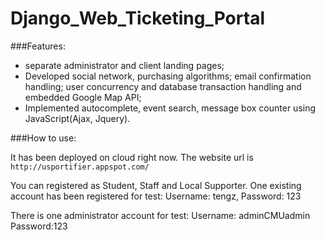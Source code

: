 Django_Web_Ticketing_Portal
===========================

###Features:
- separate administrator and client landing pages;
- Developed social network, purchasing algorithms; email confirmation handling; user concurrency and database transaction handling and embedded Google Map API;
- Implemented autocomplete, event search, message box counter using JavaScript(Ajax, Jquery).

###How to use:

It has been deployed on cloud right now. The website url is `http://usportifier.appspot.com/`

You can registered as Student, Staff and Local Supporter. 
One existing account has been registered for test: 
Username: tengz,
Password: 123

There is one administrator account for test:
Username: adminCMUadmin
Password:123

